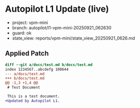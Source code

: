 # Autopilot L1 Update (live)
- project: vpm-mini
- branch: autopilot/l1-vpm-mini-20250921_062630
- guard: ok
- state_view: reports/vpm-mini/state_view_20250921_0626.md

## Applied Patch
```diff
diff --git a/docs/test.md b/docs/test.md
index 1234567..abcdefg 100644
--- a/docs/test.md
+++ b/docs/test.md
@@ -1,3 +1,4 @@
 # Test Document

 This is a test document.
+Updated by Autopilot L1.
```
